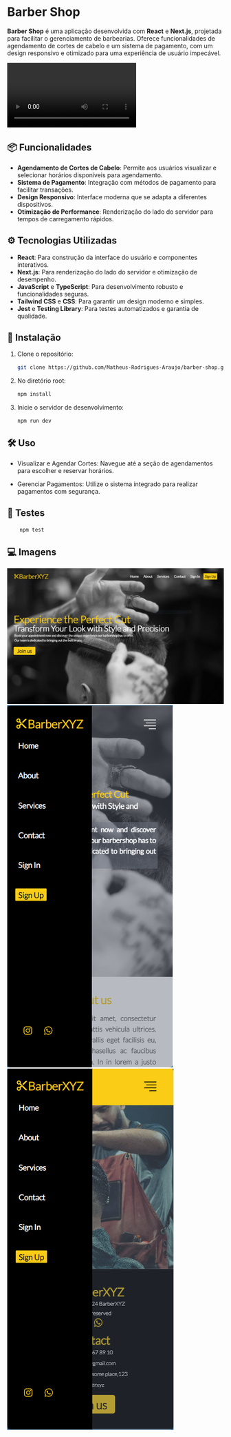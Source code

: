 # Barber Shop
**Barber Shop** é uma aplicação desenvolvida com **React** e **Next.js**, projetada para facilitar o gerenciamento de barbearias. Oferece funcionalidades de agendamento de cortes de cabelo e um sistema de pagamento, com um design responsivo e otimizado para uma experiência de usuário impecável.

<video controls src="preview/gif1.mp4" title="Title"></video>

## 📦 Funcionalidades

- **Agendamento de Cortes de Cabelo**: Permite aos usuários visualizar e selecionar horários disponíveis para agendamento.
- **Sistema de Pagamento**: Integração com métodos de pagamento para facilitar transações.
- **Design Responsivo**: Interface moderna que se adapta a diferentes dispositivos.
- **Otimização de Performance**: Renderização do lado do servidor para tempos de carregamento rápidos.

## ⚙️ Tecnologias Utilizadas

- **React**: Para construção da interface do usuário e componentes interativos.
- **Next.js**: Para renderização do lado do servidor e otimização de desempenho.
- **JavaScript** e **TypeScript**: Para desenvolvimento robusto e funcionalidades seguras.
- **Tailwind CSS** e **CSS**: Para garantir um design moderno e simples.
- **Jest** e **Testing Library**: Para testes automatizados e garantia de qualidade.

## 🚀 Instalação

1. Clone o repositório:

   ```bash
   git clone https://github.com/Matheus-Rodrigues-Araujo/barber-shop.git

   ```

2. No diretório root:

   ```bash
   npm install

   ```

3. Inicie o servidor de desenvolvimento:
   ```bash
   npm run dev
   ```

## 🛠️ Uso

- Visualizar e Agendar Cortes: Navegue até a seção de agendamentos para escolher e reservar horários.

- Gerenciar Pagamentos: Utilize o sistema integrado para realizar pagamentos com segurança.

## 🔧 Testes

```bash
    npm test
```

## 💻 Imagens
![alt text](preview/barber1.PNG)
![alt text](preview/barber7.PNG)
![alt text](barber8.PNG)